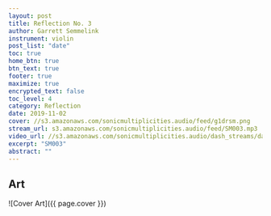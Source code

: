 ```yaml
---
layout: post
title: Reflection No. 3
author: Garrett Semmelink
instrument: violin
post_list: "date"
toc: true
home_btn: true
btn_text: true
footer: true
maximize: true
encrypted_text: false
toc_level: 4
category: Reflection
date: 2019-11-02
cover: //s3.amazonaws.com/sonicmultiplicities.audio/feed/g1drsm.png
stream_url: s3.amazonaws.com/sonicmultiplicities.audio/feed/SM003.mp3
video_url: //s3.amazonaws.com/sonicmultiplicities.audio/dash_streams/dash16/dash.mpd
excerpt: "SM003"
abstract: ""
---
```


## Art

![Cover Art]({{ page.cover  }})
